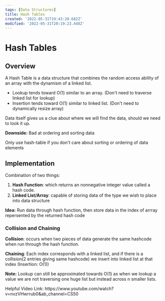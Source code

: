 ```yaml
---
tags: [Data Structures]
title: Hash Tables
created: '2022-05-31T19:43:28.682Z'
modified: '2022-05-31T20:19:23.448Z'
---
```


# Hash Tables

## Overview
<p> A Hash Table is a data structure that combines the random access ability of an array with the dynamism of a linked list. </p>
<ul>
  <li> Lookup tends toward O(1) similar to an array. (Don't need to traverse linked list for lookup)</li>
  <li> Insertion tends toward O(1) similar to linked list. (Don't need to dynamically resize array) </li>
</ul>
<p>Data itself gives us a clue about where we will find the data, should we need to look it up. </p>
<p><b>Downside:</b> Bad at ordering and sorting data </b></p>
<p> Only use hash-table if you don't care about sorting or ordering of data elements</p>

## Implementation
<p>Combination of two things:</p>
<ol>
  <li><b>Hash Function</b>: which returns an nonnegative integer value called a hash code.</li>
  <li><b>Linked List/Array</b>: capable of storing data of the type we wish to place into data structure </li>
</ol>
<p><b>Idea:</b> Run data through hash function, then store data in the index of arrray repersented by the returned hash code</p>

### Collision and Chaining
<p><b>Collision</b>: occurs when two pieces of data generate the same hashcode when run through the hash function.</p>
<p><b>Chaining</b>: Each index corresponds with a linked list, and if there is a collision(2 entries giving same hashcode) we insert into linked list at that index (Insertion: O(1)) </p>
<p><b>Note:</b> Lookup can still be approximated towards O(1) as when we lookup a value we are not traversing one huge list but instead across n smaller lists.</p>

<p>Helpful Video Link: https://www.youtube.com/watch?v=nvzVHwrrub0&ab_channel=CS50 </p>


